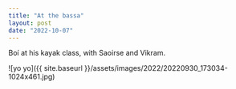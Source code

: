 ```yaml
---
title: "At the bassa"
layout: post
date: "2022-10-07"
---
```


Boí at his kayak class, with Saoirse and Vikram.

![yo yo]({{ site.baseurl }}/assets/images/2022/20220930_173034-1024x461.jpg)
